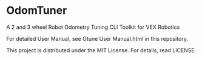 # OdomTuner
A 2 and 3 wheel Robot Odometry Tuning CLI Toolkit for VEX Robotics

For detailed User Manual, see Otune User Manual.html in this repository. 

This project is distributed under the MIT License. For details, read LICENSE. 
